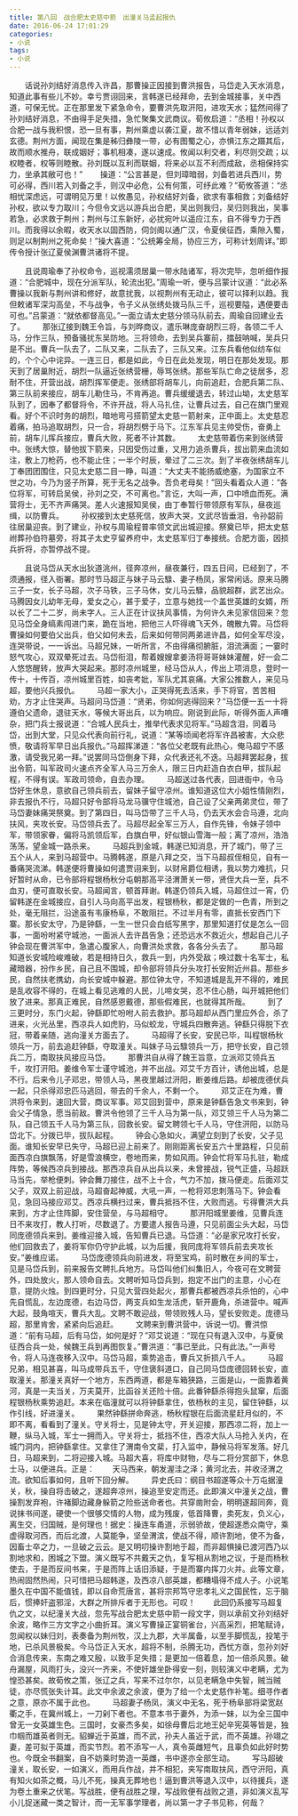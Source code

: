 ```yaml
---
title: 第八回　战合肥太史慈中箭　出潼关马孟起报仇
date: 2016-06-24 17:01:29
categories:
- 小说
tags:
- 小说
---
```

　　话说孙刘结好消息传入许昌，那曹操正因接到曹洪报告，马岱走入天水消息，知道此事有些儿不妙。幸亏贾诩回来，言韩遂已经拜命，去到金城接事，关中西道，可保无忧。正在那里发下紧急命令，要曹洪先取汧阳，进攻天水；猛然间得了孙刘结好消息，不由得手足失措，急忙聚集文武商议。<!-- more -->荀攸启道：“丞相！孙权以合肥一战与我积恨，恐一旦有事，荆州乘虚以袭江夏，故不惜以青年弱妹，远适刘玄德。荆州方面，闻现在集是秭归彝陵一带，必有图蜀之心，亦惧江东之蹑其后，故而顺水推舟，联成姻好；事机相凑，遂以速成。攸闻以利交者，利尽则交疏；以权睦者，权等则睦散。孙刘既以互利而联姻，将来必以互不利而成敌，丞相保持实力，坐承其敝可也！”
　　操道：“公言甚是，但刘璋暗弱，刘备若进兵西川，势可必得，西川若入刘备之手，则汉中必危，公有何策，可纾此难？”荀攸答道：“丞相忧深虑远，可谓明见万里！以攸愚见，孙权结好刘备，欲求有事相救；刘备结好孙权，欲以专力取川；今但令文远以游兵出合肥，吴出则我归，吴归则我出，吴事若急，必求救于荆州；荆州与江东新好，必扰宛叶以遥应江东，自不得专力于西川。而我得以余暇，收天水以固西防，伺剑阁以通广汉，令夏侯征西，乘隙入蜀，则足以制荆州之死命矣！”操大喜道：“公统筹全局，协应三方，可称计划周详。”即传令授计张辽夏侯渊曹洪诸将不提。

　　且说周瑜奉了孙权命令，巡视濡须居巢一带水陆诸军，将次完毕，忽听细作报道：“合肥城中，现在分派军队，轮流出犯。”周瑜一听，便与吕蒙计议道：“此必系曹操以我新与荆州讲和修好，故意扰我，以视荆州有无动止，彼可以择利以趋。我但敕诸军深沟高垒，不与战争，令子义从张绣处拨马队三千，巡视要隘，遇便要击可也。”吕蒙道：“就依都督高见。”一面立请太史慈分领马队前去，周瑜自回建业去了。
　　那张辽接到魏王令旨，与刘晔商议，遣乐琳庞奋胡烈三将，各领二千人马，分作三队，预备骚扰东吴防地。三将领命，去到吴兵寨前，擂鼓呐喊，吴兵只是不出。曹兵一队去了，二队又来，二队去了，三队又来。江东兵看他似纺车似的，个个心中诧异。一连三日，都是如此，今日在此处发现，明日在那处发现。那天到了居巢附近，胡烈一队逼近张绣营栅，辱骂张绣。那些军队亡命之徒居多，忍耐不住，开营出战，胡烈挥军便走。张绣部将胡车儿，向前追赶，合肥兵第二队、第三队前来接应，胡车儿勒住马，不肯再追。曹兵缓缓退去，转过山坳，太史慈军队到了，因奉了都督将令，不许开战，将人马扎住，让曹兵过去，自己在旗门里观看。好个不识时务的胡烈，暗地弯弓搭箭望太史慈一箭射来，正中面上。太史慈忍着痛，拍马追取胡烈，只一合，将胡烈劈于马下。江东军兵见主帅受伤，奋勇上前，胡车儿挥兵接应，曹兵大败，死者不计其数。
　　太史慈带着伤来到张绣营中。张绣大惊，替他拔下箭来，只因受伤过重，又用力追杀曹兵，拔出箭来血流如注，敷上刀枪药，也不能止住；一半个时辰，晕过了二三次。到了半夜张绣胡车儿丁奉团团围住，只见太史慈二目一睁，叫道：“大丈夫不能扬威绝塞，为国家立不世之功，今乃为竖子所算，死于无名之战争。吾负老母矣！”回头看着众人道：“各位将军，可转启吴侯，孙刘之交，不可离也。”言讫，大叫一声，口中喷血而死。满营将士，无不齐声痛哭。差人火速报知吴侯，由丁奉暂行带领原有军队，昼夜巡缉，以防曹兵。
　　孙权接到太史慈死信，放声大哭，文武尽皆垂泪，令孙韶前往居巢迎丧。到了建业，孙权与周瑜程普率领文武出城迎接。祭奠已毕，把太史慈祔葬孙伯符墓旁，将其子太史亨留养府中，太史慈军归丁奉接统。合肥方面，因损兵折将，亦暂停战不提。

　　且说马岱从天水出狄道洮州，径奔凉州，昼夜兼行，四五日间，已经到了，不须通报，径入衙署。那时节马超正与妹子马云騄、妻子杨凤，家常闲话。原来马腾三子一女，长子马超，次子马铁，三子马休，女儿马云騄，品貌超群，武艺出众。马腾因女儿幼年无母，爱女之心，甚于爱子，立意与她找一个盖世英雄的女婿，所以长了二十二岁，尚未字人。三人正在计议扶风事情，为何许久未见家信回来？忽见马岱全身缟素闯进门来，跪在当地，把他三人吓得魂飞天外，魄散九霄。马岱将曹操如何要伯父出兵，伯父如何未去，后来如何带同两弟进许昌，如何全军尽没，连哭带说，一一诉出。马超兄妹，一听所言，不由得痛彻腑脏，泪流满面；一霎时怒气攻心，双双晕死过去。马岱衔泪，帮着嫂嫂拿姜汤将哥哥妹妹灌醒，好一会二人悠悠醒转，放声大哭起来。那时凉州城里，经马岱从人，传出上项消息，登时一传十，十传百，凉州城里百姓，如丧考妣，军队尤其哀痛。大家公推数人，来见马超，要他兴兵报仇。
　　马超一家大小，正哭得死去活来，手下将官，苦苦相劝，方才止住哭声。马超问马岱道：“贤弟，你如何逃得回来？”马岱便一五一十将遵伯父遗命，退驻天水，等候大哥出兵，以为响应。刚说到此际，听得外面人声嘈杂，把门兵士报说道：“合城人民兵士，推举代表求见将军。”马超含泪，同着马岱，出到大堂，只见众代表向前行礼，说道：“某等顷闻老将军许昌被害，大众悲愤，敬请将军早日出兵报仇。”马超挥涕道：“各位父老既有此热心，俺马超宁不感激，请受我兄弟一拜。”说罢同马岱倒身下拜，众代表还礼不迭。马超拜罢起身，拔出令箭，叫军政司火速点齐全军人马三万余人，限三日内赶造白衣白甲，拔队起程，不得有误。军政司领命，自去办理。
　　马超送过各代表，回进衙中，令马岱好生休息，意欲自己领兵前去，留妹子留守凉州。谁知道这位大小姐性情刚烈，非去报仇不行，马超只好令部将马龙马骥守住城池，自己设了父亲两弟灵位，带了马岱妻妹痛哭祭奠。到了第四日，叫马岱带了三千人马，仍去天水会合马遵，北向扶风，夹攻长安。马岱领兵去了。马超尽起全军三万人，自作先锋，令妹子领中军，带领家眷，偏将马凯领后军，白旗白甲，好似银山雪海一般；离了凉州，浩浩荡荡，望金城一路杀来。
　　马超兵到金城，韩遂已知消息，开了城门，带了三五个从人，来到马超营中。马腾韩遂，原是八拜之交，当下马超叔侄相见，自有一番痛哭流涕。韩遂便将曹操如何遣贾诩来到，以财帛爵位相诱，我以势力难抗，只好暂时从命，已令部将程银杨秋分屯朝那高平泾渭萧关一带，贤侄大兵一至，兵不血刃，便可直取长安。马超闻言，顿首拜谢。韩遂仍领兵入城，马超住过一宵，仍留韩遂在金城接应，自引人马向高平出发，程银杨秋，都是定做的一色青，所到之处，毫无阻拦，沿途虽有韦康杨阜，不敢阻拦。不过半月有零，直抵长安西门下寨。那长安太守，乃是钟繇，一生一世只会白纸写黑字，那里知道打仗是怎么一回事，一面吩咐紧守城池，一面派人去许昌告急；还恐远水不救近火，想起自己儿子钟会现在曹洪军中，急遣心腹家人，向曹洪处求救，各各分头去了。
　　那马超知道长安城险峻难破，若是相持日久，救兵一到，内外受敌；唤过数十名军士，私藏暗器，扮作乡民，自己且不围城，却令部将领兵分头攻打长安附近州县。那些乡民，自然扶老携幼，向长安城中躲避。那位钟太守，不知道城是乱开不得的，难民是乱收容不得的，在城上看见逃难的人民，儿啼女哭，忍不住心肠，叫开城把他们放了进来。那真正难民，自然感恩戴德，那些假难民，也就得其所哉。
　　到了三更时分，东门火起，钟繇即忙吩咐人前去救护。那马超却从西门里应外合，杀了进来，火光丛里，西凉兵人如虎豹，马似蛟龙，守城兵四散奔逃。钟繇只得脱下衣冠，带着亲随，逃向潼关方面去了。
　　马超得了长安，安民已毕，叫程银杨秋领兵一万，前去追赶钟繇，夺取潼关。叫妹子马云騄领兵一万，把守长安，自己领兵二万，南取扶风接应马岱。
　　那曹洪自从得了魏王旨意，立派邓艾领兵五千，攻打汧阳。姜维令军士谨守城池，并不出战。邓艾千方百计，诱他出城，总是不行。后来令儿子邓忠，带领人马，黑夜里越过汧阳，断姜维后路。却被庞德伏兵一起，只杀得邓忠匹马逃回，带去的千余人，不剩一个。
　　邓艾正在为难，曹洪将令来到，速回大营，商议军事。邓艾回到营中，原来是钟繇告急文书来到，钟会父子情急，愿当前敌。曹洪令他领了三千人马为第一队，邓艾领三千人马为第二队，自己领五千人马为第三队，回救长安。留文聘领七千人马，守住汧阳，以防马岱北下。分拨已毕，拔队起程。
　　钟会心急如火，满望立刻到了长安，父子见面。谁知长安早已失守，马超已迎上前来了。刚刚距离长安五六十里路程，只见前面西凉白旗飘荡，好是雪浪横空，卷地而来，势如风雨。钟会忙将军马扎驻，勒成阵势，等候西凉兵到接战。那西凉兵自从出兵以来，未曾接战，锐气正盛，马超跃马当先，举枪便刺。钟会舞刀接住，战不上十合，气力不加，拨马便走。后面邓艾父子，双双上前迎战，马超奋起神威，大吼一声，一枪将邓忠刺落马下。钟会看见，急回马接应邓艾。西凉兵横扫过来，曹兵抵挡不住，大败而逃。亏得曹洪大兵来到，方才止住阵脚，安住营垒，与马超相守。
　　那汧阳城里姜维，见曹兵连日不来攻打，教人打听，尽数退了。方要遣人报告马遵，只见前面尘头大起，马岱同庞德领兵来到。姜维迎接入城，告知曹兵已退。马岱道：“必是家兄攻打长安，他们回救去了，姜将军你仍守护此城，以为后援，我同庞将军领兵前去夹攻长安。”姜维应诺。
　　马岱庞德领兵向前进发，将至宝鸡，前时散在乡间的军士，见是马岱兵到，前来报告文聘扎兵地方。马岱叫他们纠集旧人，今夜可在文聘营外，四处放火，那人领命自去。文聘听知马岱兵到，抱定不出门的主意，小心在意，提防火烛。到四更时分，只见大营四处起火，那曹兵都被西凉兵杀怕的，心中先自慌乱，左边庞德，右边马岱，两支兵如生龙活虎，斩开鹿角，杀进营中。喊声大起，鼓角喧天，曹兵大乱。文聘不敢迎战，带领败残人马，望长安败走。庞德马超，那里肯舍，紧紧向后追赶。
　　文聘来到曹洪营中，诉说一切。曹洪惊道：“前有马超，后有马岱，如何是好？”邓艾说道：“现在只有退入汉中，与夏侯征西合兵一处，候魏王兵到再图恢复。”曹洪道：“事已至此，只有此法。”一声号令，将人马连夜移入汉中。马岱马超，乘势追击，曹兵又折损八千人。
　　马超兄弟，相见甚喜，叫马成带兵五千，守住褒斜道口，自己同马岱庞德回转长安，直取潼关。那潼关真好一个地方，东西两道，都是车箱狭路，三面是山，一面靠着黄河，真是一夫当关，万夫莫开，比函谷关还险十倍。此番钟繇杀得抱头鼠窜，后面程银杨秋乘势追赶。本来在临潼就可以将钟繇拿住，依杨秋的主见，留住钟繇，以作引线，好进潼关。
　　果然钟繇拼命奔逃，杨秋程银在后面流星赶月似的，不即不离，看看到了潼关。守关将士，见是钟太守，开关迎接，那西凉二将，加上一鞭，纵马入城，军士一拥而入。守关将士，抵挡不住，西凉大队人马抢入关内，在城门洞内，把钟繇拿住。又拿住了渭南令文棐，打入监中，静候马将军发落。好几日，马超来到，二将迎接入城。马超大喜，将库中财物，尽与二将分赏部下，休息士马，以便进兵。正是：
　　天马西来，朝发渥洼之泽；黄河北去，并收泾渭之流。欲知后事如何，且听下回分解。
　　异史氏曰：纲目书超遂等众十万屯据潼关，秋，操自将击破之，遂超奔凉州，操追至安定而还。此即演义中潼关之战，曹操割发弃袍，许褚脚边藏身躲箭之险些送命者也。共穿凿附会，明明遂超同奔，竟说抹书间遂，硬使一个很够交情的人物，成为残废，低首降曹，卖死友，负义心，离生交，归国贼，是何理也！据史：操连车甬道，示弱骄故，使超遂悉众南守，乘虚得取河西，而后北渡，人莫能争，坚垒渭滨，使战不得，顺许割地，使不为备，因畜士卒之力，一旦破之云云。是又明叨操许割地于超，而非超惧操已渡河西乃以割地求和，困城之下盟。演义既写不共戴天之仇，复写相从割地之议，于是而杨秋使去，于是而反间书来，于是而阵上话旧添疑，于是而寨内挥刀火并。此等文章，热闹固然热闹，只可惜把马超韩遂，及西凉八部英雄，都糟塌得不成人子。小说笔墨久在中国不能值钱，即以自命荒唐言，甚将宗邦笃守忠孝礼义之国民性，忘于脑后，惯捧奸盗邪淫，大群之所排斥者于无形也。可叹！
　　此回仍系接写马超复仇之文，以纪潼关大战，忽先写战合肥太史慈中箭一段文字，则以承前文孙刘结好余波，略作三方文字之小曲折耳。演义写曹操正宴铜雀台，兴高采烈，把笔赋诗，忽闻权以妹归刘，表奏备为荆州牧，汉上九郡，大半属备，以至手脚慌乱，投笔于地，已杀风景极矣。今马岱正入天水，超将不制，杀腾无功，西忧方亟，忽孙刘好合消息传来，东南之难又殷，以致手足失措；是更加一倍着息，加一倍杀风景。破舟漏屋，风雨打头，没兴一齐来，不使奸雄坐卧得安一刻，则较演义中老瞒，尤为惶恐甚矣。故荀攸之策，张辽之兵，写来不过尔尔，以见老瞒急中失智，贼当贼徒，亦尽慌张失计耳。此文中余波之余波，便为了给一个太史慈作补笔。细寻作者之意，原亦不属于此也。
　　马超妻子杨凤，演义中无名，死于杨阜部将梁宽赵衢之手，在冀州城上，一刀剁下者也。不意本书于妻外，为添一妹，以为全三国中曾无一女英雄生色。三国时，女豪杰多矣，如徐母曹后北地王妃辛宪英等皆是，独巾帼而雄英者则无。貂蝉近于英雄，而不武，孙夫人虽近于武，而不英雄。孙翊之妻，差可拟于英雄，而实节烈。若不添写一人，真令英雌短气，且辜负如此好时势也。今既全书翻案，自不妨乘时势造一英雌，书中遂亦全部生动。
　　写马超破潼关，取长安，一如演义，而用兵作战，并不相犯，夹写南取扶风，西守汧阳，真有知火如茶之概，马儿不死，操真无葬地也！逼到曹洪等退入汉中，以待援兵，遂为卷土重来之伏笔。写战胜，便有战胜之理，写战败便有战败之道，非如演义乱写小儿捉迷藏一类之智计，而一无军事学理者，尚以第一才子书见称，何哉？
